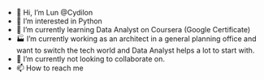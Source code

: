 - 👋 Hi, I’m Lun @Cydilon
- 👀 I’m interested in Python
- 🌱 I’m currently learning Data Analyst on Coursera (Google Certificate)
- 🏭 I’m currently working as an architect in a general planning office and want to switch the tech world and Data Analyst helps a lot to start with. 
- 💞️ I’m currently not looking to collaborate on.
- 📫 How to reach me 

<!---
Cydilon/Cydilon is a ✨ special ✨ repository because its `README.md` (this file) appears on your GitHub profile.
You can click the Preview link to take a look at your changes.
--->
